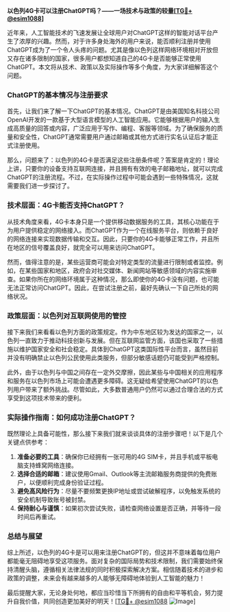 **以色列4G卡可以注册ChatGPT吗？——一场技术与政策的较量[[TG💪+ @esim1088](https://t.me/s/esim1088)]**

近年来，人工智能技术的飞速发展让全球用户对ChatGPT这样的智能对话平台产生了浓厚的兴趣。然而，对于许多身处海外的用户来说，能否顺利注册并使用ChatGPT成为了一个令人头疼的问题。尤其是像以色列这样网络环境相对开放但又存在诸多限制的国家，很多用户都想知道自己的4G卡是否能够正常使用ChatGPT。本文将从技术、政策以及实际操作等多个角度，为大家详细解答这个问题。

### ChatGPT的基本情况与注册要求

首先，让我们来了解一下ChatGPT的基本情况。ChatGPT是由美国知名科技公司OpenAI开发的一款基于大型语言模型的人工智能应用。它能够根据用户的输入生成高质量的回答或内容，广泛应用于写作、编程、客服等领域。为了确保服务的质量和安全性，ChatGPT通常需要用户通过邮箱或其他方式进行实名认证后才能正式注册使用。

那么，问题来了：以色列的4G卡是否满足这些注册条件呢？答案是肯定的！理论上讲，只要你的设备支持互联网连接，并且拥有有效的电子邮箱地址，就可以完成ChatGPT的注册流程。不过，在实际操作过程中可能会遇到一些特殊情况，这就需要我们进一步探讨了。

### 技术层面：4G卡能否支持ChatGPT？

从技术角度来看，4G卡本身只是一个提供移动数据服务的工具，其核心功能在于为用户提供稳定的网络接入。而ChatGPT作为一个在线服务平台，则依赖于良好的网络连接来实现数据传输和交互。因此，只要你的4G卡能够正常工作，并且所在地区的信号覆盖良好，就完全可以用来访问ChatGPT。

然而，值得注意的是，某些运营商可能会对特定类型的流量进行限制或者监控。例如，在某些国家和地区，政府会对社交媒体、新闻网站等敏感领域的内容实施审查。如果你所在的网络环境属于这种情况，那么即使你的4G卡没有问题，也可能无法正常访问ChatGPT。因此，在尝试注册之前，最好先确认一下自己所处的网络状况。

### 政策层面：以色列对互联网使用的管控

接下来我们来看看以色列方面的政策规定。作为中东地区较为发达的国家之一，以色列一直致力于推动科技创新与发展。但在互联网监管方面，该国也采取了一些措施以维护国家安全和社会稳定。具体到ChatGPT这类国际性平台而言，虽然目前并没有明确禁止以色列公民使用此类服务，但部分敏感话题仍可能受到严格控制。

此外，由于以色列与中国之间存在一定外交摩擦，因此某些与中国相关的应用程序和服务在以色列市场上可能会遭遇更多障碍。这无疑给希望使用ChatGPT的以色列用户带来了额外挑战。尽管如此，大多数普通用户仍然可以通过合理合法的方式享受到这项技术带来的便利。

### 实际操作指南：如何成功注册ChatGPT？

既然理论上具备可能性，那么接下来我们就来谈谈具体的注册步骤吧！以下是几个关键点供参考：

1. **准备必要的工具**：确保你已经拥有一张可用的4G SIM卡，并且手机或平板电脑支持蜂窝网络连接。
2. **选择合适的邮箱**：建议使用Gmail、Outlook等主流邮箱服务商提供的免费账户，以便顺利完成身份验证过程。
3. **避免高风险行为**：尽量不要频繁更换IP地址或尝试破解程序，以免触发系统的安全机制导致账号被封禁。
4. **保持耐心与谨慎**：如果初次尝试失败，请检查网络设置是否正确，并等待一段时间后再重试。

### 总结与展望

综上所述，以色列的4G卡是可以用来注册ChatGPT的，但这并不意味着每位用户都能毫无阻碍地享受这项服务。面对复杂的国际局势和技术限制，我们需要始终保持清醒头脑，遵循相关法律法规的同时积极探索解决方案。相信随着技术的进步和政策的调整，未来会有越来越多的人能够无障碍地体验到人工智能的魅力！

最后提醒大家，无论身处何地，都应当珍惜当下所拥有的自由和平等机会，努力提升自我价值，共同创造更加美好的明天！[[TG💪+ @esim1088](https://t.me/s/esim1088) ![Image](https://i.postimg.cc/4NQfJmqS/Snipaste-2025-05-13-00-14-12.png)]